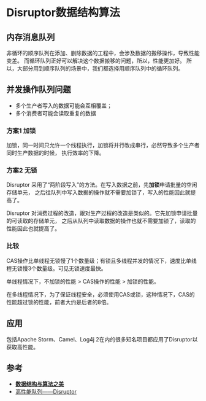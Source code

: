 # Disruptor数据结构算法

## 内存消息队列
非循环的顺序队列在添加、删除数据的工程中，会涉及数据的搬移操作，导致性能变差。
而循环队列正好可以解决这个数据搬移的问题，所以，性能更加好。
所以，大部分用到顺序队列的场景中，我们都选择用顺序队列中的循环队列。

## 并发操作队列问题
* 多个生产者写入的数据可能会互相覆盖； 
* 多个消费者可能会读取重复的数据
### 方案1 加锁
加锁，同一时间只允许一个线程执行，加锁将并行改成串行，必然导致多个生产者同时生产数据的时候，
执行效率的下降。
### 方案2 无锁
Disruptor 采用了“两阶段写入”的方法。在写入数据之前，先**加锁**申请批量的空闲存储单元，
之后往队列中写入数据的操作就不需要加锁了，写入的性能因此就提高了。

Disruptor 对消费过程的改造，跟对生产过程的改造是类似的。它先加锁申请批量的可读取的存储单元，
之后从队列中读取数据的操作也就不需要加锁了，读取的性能因此也就提高了。

### 比较
CAS操作比单线程无锁慢了1个数量级；有锁且多线程并发的情况下，速度比单线程无锁慢3个数量级。可见无锁速度最快。

单线程情况下，不加锁的性能 > CAS操作的性能 > 加锁的性能。

在多线程情况下，为了保证线程安全，必须使用CAS或锁，这种情况下，CAS的性能超过锁的性能，前者大约是后者的8倍。

## 应用
包括Apache Storm、Camel、Log4j 2在内的很多知名项目都应用了Disruptor以获取高性能。

## 参考
* [**数据结构与算法之美**](http://gk.link/a/10p9l)
* [高性能队列——Disruptor](https://tech.meituan.com/2016/11/18/disruptor.html)